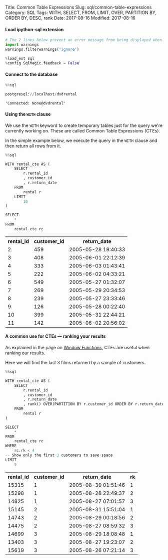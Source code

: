 Title: Common Table Expressions
Slug: sql/common-table-expressions
Category: SQL
Tags: WITH, SELECT, FROM, LIMIT, OVER, PARTITION BY, ORDER BY, DESC, rank
Date: 2017-08-16
Modified: 2017-08-16

#### Load ipython-sql extension


```python
# The 2 lines below prevent an error message from being displayed when we run %load_ext sql
import warnings
warnings.filterwarnings('ignore')

%load_ext sql
%config SqlMagic.feedback = False
```

#### Connect to the database


```python
%%sql

postgresql://localhost/dvdrental
```




    'Connected: None@dvdrental'



#### Using the `WITH` clause
We use the `WITH` keyword to create temporary tables just for the query we're currently working on. These are called Common Table Expressions (CTEs).

In the simple example below, we execute the query in the `WITH` clause and then return all rows from it.


```python
%%sql

WITH rental_cte AS (
    SELECT
        r.rental_id
        , customer_id
        , r.return_date
    FROM
        rental r
    LIMIT
        10
)

SELECT
    *
FROM
    rental_cte rc
```




<table>
    <tr>
        <th>rental_id</th>
        <th>customer_id</th>
        <th>return_date</th>
    </tr>
    <tr>
        <td>2</td>
        <td>459</td>
        <td>2005-05-28 19:40:33</td>
    </tr>
    <tr>
        <td>3</td>
        <td>408</td>
        <td>2005-06-01 22:12:39</td>
    </tr>
    <tr>
        <td>4</td>
        <td>333</td>
        <td>2005-06-03 01:43:41</td>
    </tr>
    <tr>
        <td>5</td>
        <td>222</td>
        <td>2005-06-02 04:33:21</td>
    </tr>
    <tr>
        <td>6</td>
        <td>549</td>
        <td>2005-05-27 01:32:07</td>
    </tr>
    <tr>
        <td>7</td>
        <td>269</td>
        <td>2005-05-29 20:34:53</td>
    </tr>
    <tr>
        <td>8</td>
        <td>239</td>
        <td>2005-05-27 23:33:46</td>
    </tr>
    <tr>
        <td>9</td>
        <td>126</td>
        <td>2005-05-28 00:22:40</td>
    </tr>
    <tr>
        <td>10</td>
        <td>399</td>
        <td>2005-05-31 22:44:21</td>
    </tr>
    <tr>
        <td>11</td>
        <td>142</td>
        <td>2005-06-02 20:56:02</td>
    </tr>
</table>



#### A common use for CTEs — ranking your results
As explained in the page on [Window Functions](../sql/ranking-results-with-window-functions.html), CTEs are useful when ranking our results.

Here we will find the last 3 films returned by a sample of customers.


```python
%%sql

WITH rental_cte AS (
    SELECT
        r.rental_id
        , customer_id
        , r.return_date
        , rank() OVER(PARTITION BY r.customer_id ORDER BY r.return_date DESC) as rk
    FROM
        rental r
)

SELECT
    *
FROM
    rental_cte rc
WHERE
    rc.rk < 4
-- Show only the first 3 customers to save space
LIMIT
    9
```




<table>
    <tr>
        <th>rental_id</th>
        <th>customer_id</th>
        <th>return_date</th>
        <th>rk</th>
    </tr>
    <tr>
        <td>15315</td>
        <td>1</td>
        <td>2005-08-30 01:51:46</td>
        <td>1</td>
    </tr>
    <tr>
        <td>15298</td>
        <td>1</td>
        <td>2005-08-28 22:49:37</td>
        <td>2</td>
    </tr>
    <tr>
        <td>14825</td>
        <td>1</td>
        <td>2005-08-27 07:01:57</td>
        <td>3</td>
    </tr>
    <tr>
        <td>15145</td>
        <td>2</td>
        <td>2005-08-31 15:51:04</td>
        <td>1</td>
    </tr>
    <tr>
        <td>14743</td>
        <td>2</td>
        <td>2005-08-29 00:18:56</td>
        <td>2</td>
    </tr>
    <tr>
        <td>14475</td>
        <td>2</td>
        <td>2005-08-27 08:59:32</td>
        <td>3</td>
    </tr>
    <tr>
        <td>14699</td>
        <td>3</td>
        <td>2005-08-29 18:08:48</td>
        <td>1</td>
    </tr>
    <tr>
        <td>13403</td>
        <td>3</td>
        <td>2005-08-27 19:23:07</td>
        <td>2</td>
    </tr>
    <tr>
        <td>15619</td>
        <td>3</td>
        <td>2005-08-26 07:21:14</td>
        <td>3</td>
    </tr>
</table>


